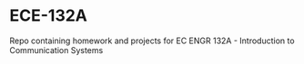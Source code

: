# ECE-132A
Repo containing homework and projects for EC ENGR 132A -  Introduction to Communication Systems
